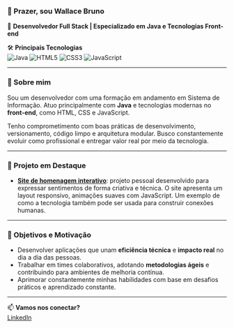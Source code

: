 ### 👋 Prazer, sou Wallace Bruno

🔧 **Desenvolvedor Full Stack | Especializado em Java e Tecnologias Front-end**

🛠 **Principais Tecnologias**  
![Java](https://img.shields.io/badge/Java-ED8B00?style=flat&logo=java&logoColor=white)
![HTML5](https://img.shields.io/badge/HTML5-E34F26?style=flat&logo=html5&logoColor=white)
![CSS3](https://img.shields.io/badge/CSS3-1572B6?style=flat&logo=css3&logoColor=white)
![JavaScript](https://img.shields.io/badge/JavaScript-F7DF1E?style=flat&logo=javascript&logoColor=black)


---

### 💼 Sobre mim

Sou um desenvolvedor com uma formação em andamento em Sistema de Informação. Atuo principalmente com **Java** e tecnologias modernas no **front-end**, como HTML, CSS e JavaScript.

Tenho comprometimento com boas práticas de desenvolvimento, versionamento, código limpo e arquitetura modular. Busco constantemente evoluir como profissional e entregar valor real por meio da tecnologia.

---

### 🚀 Projeto em Destaque

- [**Site de homenagem interativo**](https://github.com/wallacebrunospsouza/Declaracao_amor): projeto pessoal desenvolvido para expressar sentimentos de forma criativa e técnica. O site apresenta um layout responsivo, animações suaves com JavaScript. Um exemplo de como a tecnologia também pode ser usada para construir conexões humanas.

---

### 🎯 Objetivos e Motivação

- Desenvolver aplicações que unam **eficiência técnica** e **impacto real** no dia a dia das pessoas.
- Trabalhar em times colaborativos, adotando **metodologias ágeis** e contribuindo para ambientes de melhoria contínua.
- Aprimorar constantemente minhas habilidades com base em desafios práticos e aprendizado constante.

---

📫 **Vamos nos conectar?**  
[LinkedIn](https://www.linkedin.com/in/wallace-bruno-santos-pereira-de-souza-a50957223)  
